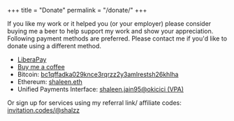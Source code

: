 +++
title = "Donate"
permalink = "/donate/"
+++

If you like my work or it helped you (or your employer)
please consider buying me a beer to help support my work and
show your appreciation.
Following payment methods are preferred. Please contact me
if you'd like to donate using a different method.

- [LiberaPay][2]
- [Buy me a coffee][7]
- Bitcoin: [bc1qffadka029knce3rqrzz2y3amlrestsh26khlha][1]
- Ethereum: [shaleen.eth](https://etherscan.io/address/0x49fe1f832ea70c207b6e555e160dc2df51c00107)
- Unified Payments Interface: [shaleen.jain95@okicici (VPA)][3]

Or sign up for services using my referral link/ affiliate codes:
[invitation.codes/@shalzz][6]


[1]: bitcoin:bc1qffadka029knce3rqrzz2y3amlrestsh26khlha
[2]: https://liberapay.com/shalzz/donate
[3]: upi://pay?pa=shaleen.jain95%40okicici&pn=Shaleen%20jain&am=500
[4]: https://www.patreon.com/shalzz
[5]: https://www.paypal.me/shalzz
[6]: https://invitation.codes/@shalzz
[7]: https://www.buymeacoffee.com/shaleen
